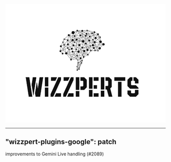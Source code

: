 ![Wizzpert Logo](wizzpert-plugins/assets/logo.png)

---
"wizzpert-plugins-google": patch
---

improvements to Gemini Live handling (#2089)

